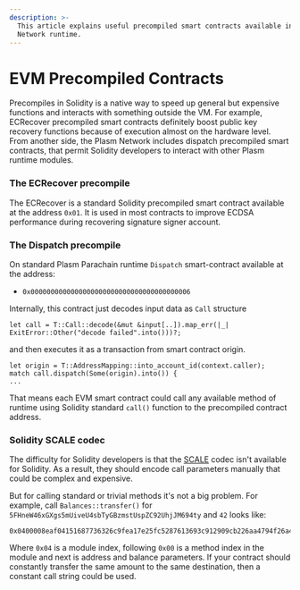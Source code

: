 ```yaml
---
description: >-
  This article explains useful precompiled smart contracts available in Plasm
  Network runtime.
---
```


# EVM Precompiled Contracts

Precompiles in Solidity is a native way to speed up general but expensive functions and interacts with something outside the VM. For example, ECRecover precompiled smart contracts definitely boost public key recovery functions because of execution almost on the hardware level. From another side, the Plasm Network includes dispatch precompiled smart contracts, that permit Solidity developers to interact with other Plasm runtime modules.

### The ECRecover precompile

The ECRecover is a standard Solidity precompiled smart contract available at the address `0x01`. It is used in most contracts to improve ECDSA performance during recovering signature signer account.

### The Dispatch precompile

On standard Plasm Parachain runtime `Dispatch` smart-contract available at the address:

* `0x0000000000000000000000000000000000000006`

Internally, this contract just decodes input data as `Call` structure

```text
let call = T::Call::decode(&mut &input[..]).map_err(|_| ExitError::Other("decode failed".into()))?;
```

and then executes it as a transaction from smart contract origin.

```text
let origin = T::AddressMapping::into_account_id(context.caller);
match call.dispatch(Some(origin).into()) {
...
```

That  means each EVM smart contract could call any available method of runtime using Solidity standard `call()` function to the precompiled contract address.

### Solidity SCALE codec

The difficulty for Solidity developers is that the [SCALE](https://substrate.dev/docs/en/knowledgebase/advanced/codec) codec isn't available for Solidity. As a  result, they should encode call parameters manually that could be complex and expensive.

But for calling standard or trivial methods it's not a big problem. For example, call `Balances::transfer()` for `5FHneW46xGXgs5mUiveU4sbTyGBzmstUspZC92UhjJM694ty` and `42` looks like:

```text
0x0400008eaf04151687736326c9fea17e25fc5287613693c912909cb226aa4794f26a48a8
```

Where `0x04` is a module index, following `0x00` is a method index in the module and next is address and balance parameters. If your contract should constantly transfer the same amount to the same destination, then a constant call string could be used.

